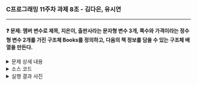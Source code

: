### C프로그래밍 11주차 과제 8조 - 김다은, 유시연 

* * *

#### :question: 문제: 멤버 변수로 제목, 지은이, 출판사라는 문자형 변수 3개, 쪽수와 가격이라는 정수형 변수 2개를 가진 구조체 Books를 정의하고, 다음의 책 정보를 담을 수 있는 구조체 배열을 만든다.
<details>
  <summary>문제 상세 내용</summary>
  <img width="863" alt="image" src="https://github.com/hiciz/C_pg-08_group/assets/138213248/33455d9e-1be5-42e9-ad68-06d8346189fc.png">
  
  1. [도서목록]을 선택하면, 책 전체 목록을 보여준다. (3점)
        
        예) Title   Authors   Press   Page   Price
        
           ----     ---------    ------   -------   -------
        
            Truth  John      Century 300    20,000
        
             Love  Paul       Goods   200   15,000
  2. [검색] 선택하면, “검색할 도서를 선택하세요”입력 창이 뜬다. 책 제목(Title)을 입력하면 책 정보를 제공해준다.   
     2-1. 책 제목을 대문자 또는 소문자로 입력해도 검색이 된다.   
     2-2. 보유하고 있지 않은 책 제목을 입력하면 보유하고 있지 않다고 알려준다.   
  3. [대출]을 선택하면, 대출할 책의 이름을 선택하는 문구가 나온다.   
     3-1. 선택한 책이 대출중이면, “대출 중이라 대출 할 수 없습니다” 문구가 나온다.   
     3-2. 선택한 책이 대출가능이면, “대출 되었습니다” 문구가 나오고, 대출중(borrowing)으로 변경   
     3-3. 보유하고 있지 않은 책 제목을 입력하면 보유하고 있지 않다고 알려준다.   
  4. [반납] 선택하면, 반납할 책의 이름을 선택하는 문구가 나온다. (4점)   
     4-1. 선택한 책이 대출증이면, “책이 반납 되었습니다” 문구가 나오고, 대출가능(available)으로 변경된다.   
     4-2. 선택한 책이 대출가능이면, “대출 되지 않은 책입니다.” 문구가 나온다.   
     4-3. 보유하고 있지 않은 책 제목을 입력하면 보유하고 있지 않다고 알려준다.   
  5. [종료] 버튼을 누르면, 프로그램이 종료된다.   
</details>




<details>
<summary>소스 코드</summary>

<div markdown="1">

```c
#include <stdio.h>
#include <stdlib.h>
#include <string.h>

//strcmp 오류시 대처 
#ifdef _WIN32
#define STRCASECMP _stricmp
#else
#define STRCASECMP strcasecmp
#endif

#define MAX_TITLE_LENGTH 100
#define MAX_AUTHORS_LENGTH 100
#define MAX_PRESS_LENGTH 100

typedef struct {
    char Title[MAX_TITLE_LENGTH];
    char Authors[MAX_AUTHORS_LENGTH];
    char Press[MAX_PRESS_LENGTH];
    int Page;
    int Price;
    int borrowed; // 1 -> 대출가능 , 0 -> 대출불가
} Book;

void printBook(Book list[], int num); //책목록
void searchBook(Book list[], int num); //책검색
void outBook(Book list[], int num); //책대출
void inBook(Book list[], int num); //책반납

int main() {
    int user_choice;
    int total_num_book = 5;

    Book list[5] = {
        {"Truth", "John", "Century", 300, 20000, 1},
        {"Love", "Paul", "Goods", 200, 15000, 1},
        {"Joy", "James", "Cookie", 250, 18000, 1},
        {"Thanks", "Mark", "Saesong", 240, 21000, 1},
        {"God", "Johnson", "Jungjo", 450, 35000, 1},
    };

    while (1) {
        printf("\n [도서목록] [검색] [대출] [반납] [종료]\n");
        printf("1번: [도서목록]\n");
        printf("2번: [검색]\n");
        printf("3번: [대출]\n");
        printf("4번: [반납]\n");
        printf("5번: [종료]\n");

        printf("\n 번호를 입력하세요: \n");
        scanf_s("%d", &user_choice);

        switch (user_choice) {
            case 1:
                printBook(list, total_num_book);
                break;

            case 2:
                searchBook(list, total_num_book);
                break;

            case 3:
                outBook(list, total_num_book);
                break;

            case 4:
                inBook(list, total_num_book);
                break;

            case 5:
                printf("프로그램을 종료합니다.\n");
                exit(0);

            default:
                printf("잘못입력했습니다.\n");
        }
    }

    return 0;
}

void printBook(Book list[], int num) {
    printf("Title\tAuthors\tPress\tPage\tPrice\tBorrow\n");
    printf("-----\t------\t-----\t-----\t-----\t------\n");
    for (int i = 0; i < num; i++) {
        printf("%s\t%s\t%s\t%d\t%d\t%s\n", list[i].Title, list[i].Authors, list[i].Press, list[i].Page, list[i].Price,
            (list[i].borrowed == 1) ? "대출가능(available)" : "대출중(borrowing)"); //1씩 증가하면서 리스트 출력
    }
}

void searchBook(Book list[], int num) {
    char searchTitle[MAX_TITLE_LENGTH];
    printf("검색할 도서를 선택하세요: ");
    scanf_s("%s", searchTitle, (unsigned)_countof(searchTitle));

    int found = 0;
    for (int i = 0; i < num; i++) {
        if (STRCASECMP(list[i].Title, searchTitle) == 0) { //대소문자구별없이검색
            printf("Title\tAuthors\tPress\tPage\tPrice\tBorrow\n");
            printf("-----\t------\t-----\t-----\t-----\t------\n");
            printf("%s\t%s\t%s\t%d\t%d\t%s\n", list[i].Title, list[i].Authors, list[i].Press, list[i].Page, list[i].Price,
                (list[i].borrowed == 1) ? "대출가능(available)" : "대출중(borrowing)");
            found = 1;
            break;
        }
    }

    if (!found) {
        printf("보유하고 있지 않은 책 제목입니다.\n");
    }
}

void outBook(Book list[], int num) { //대출함수수
    char borrowTitle[MAX_TITLE_LENGTH];
    printf("대출할 책의 이름을 선택하세요: ");
    scanf_s("%s", borrowTitle, (unsigned)_countof(borrowTitle));

    int found = 0;
    for (int i = 0; i < num; i++) {
        if (STRCASECMP(list[i].Title, borrowTitle) == 0) { //입력받은 책 제목이 일치한 경우 
            if (list[i].borrowed == 1) {
                list[i].borrowed = 0;
                printf("대출 되었습니다.\n"); //대출될경우 0으로 변경 
            } else {
                printf("대출 중이라 대출 할 수 없습니다.\n"); //대출되어 0인 경우
            }
            found = 1;
            break;
        }
    }

    if (!found) {
        printf("보유하고 있지 않은 책 제목입니다.\n");
    }
}

void inBook(Book list[], int num) { //반납함수
    char returnTitle[MAX_TITLE_LENGTH];
    printf("반납할 책의 이름을 선택하세요: ");
    scanf_s("%s", returnTitle, (unsigned)_countof(returnTitle)); //부호없는 정수

    int found = 0;
    for (int i = 0; i < num; i++) {
        if (STRCASECMP(list[i].Title, returnTitle) == 0) {
            if (list[i].borrowed == 0) {
                list[i].borrowed = 1;
                printf("책이 반납 되었습니다.\n");
            } else {
                printf("대출 되지 않은 책입니다.\n");
            }
            found = 1;
            break;
        }
    }

    if (!found) {
        printf("보유하고 있지 않은 책 제목입니다.\n");
    }
}


```
</div>
</details>

<details>
<summary>실행 결과 사진</summary>

<div markdown="1">

1. 1번[도서목록] 선택 시:         
<img src="https://github.com/hiciz/C_pg-08_group/assets/138213248/1703a9b1-273e-4ba9-8fe2-fc17785a7908.png" width="40%" height="30%" alt="1번"></img>   
    
2. 2번 [검색] 선택 시:   
<img src="https://github.com/hiciz/C_pg-08_group/assets/138213248/141dc6cb-e44f-4e2e-863a-5e44c51e1ee7.png" width="40%" height="30%" alt="2번"></img>   
📌대소문자 상관없이 검색이 되는 모습
   
3. 3번 [대출] 선택 시:   
<img src="https://github.com/hiciz/C_pg-08_group/assets/138213248/5ae96f0f-33ae-4dc7-9797-eedf8258b7c3.png" width="40%" height="30%" alt="3번"></img>   
📌대출 선택을 하면, 대출중으로 바뀐다.  
   
4. 4번 [반납] 선택 시:   
<img src="https://github.com/hiciz/C_pg-08_group/assets/138213248/9e523793-f988-4510-bba4-b2a2dcdc7b86.png" width="40%" height="30%" alt="4번"></img>   
📌없는 제목을 작성하면 없다고 뜨며 초기 화면으로 돌아간다.   

5. 5번 [종료] 선택 시:   
<img src="https://github.com/hiciz/C_pg-08_group/assets/138213248/8e2c2dc2-31e9-45ca-8cf1-cf31ca301af4.png" width="40%" height="30%" alt="5번"></img>   
📌프로그램이 종료되는 모습.   



</div>
</details>

